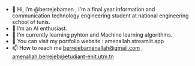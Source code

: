 - 👋 Hi, I’m @berrejebamen , I'm a final year information and communication technology engineering student at national engineering school of tunis.
- 👀 I’m an AI enthusiast.
- 🌱 I’m currently learning pyhton and Machine learning algorithms.
- 💞️ You can visit my portfolio website : amenallah.streamlit.app
- 📫 How to reach me berrejebamenallah@gmail.com , amenallah.berrejeb@etudiant-enit.utm.tn

<!---
berrejebamen/berrejebamen is a ✨ special ✨ repository because its `README.md` (this file) appears on your GitHub profile.
You can click the Preview link to take a look at your changes.
--->
